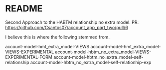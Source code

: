 # README

Second Approach to the HABTM relationship no extra model.
PR: https://github.com/Csantos07/account_app_part_two/pull/6

I believe this is where the following stemmed from.

account-model-hmt_extra_model-VIEWS
account-model-hmt_extra_model-VIEWS-EXPERIMENTAL
account-model-hbtm_no_extra_model-VIEWS-EXPERIMENTAL-FORM
account-model-hbtm_no_extra_model-self-relationship
account-model-hbtm_no_extra_model-self-relationhip-exp
